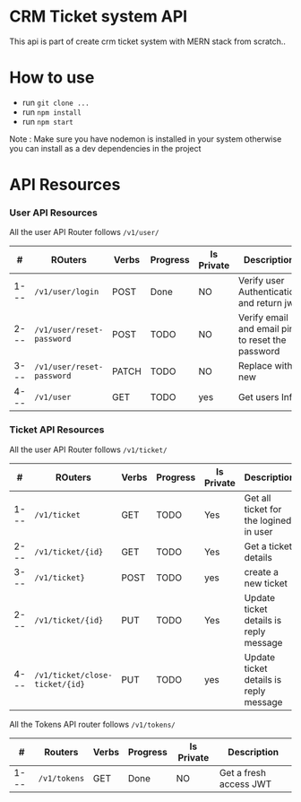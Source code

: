# CRM Ticket system API

This api is part of create crm ticket system with MERN stack from scratch..

# How to use

- run `git clone ... `
- run `npm install`
- run `npm start`

Note : Make sure you have nodemon is installed in your system otherwise you can install as a dev dependencies in the project

# API Resources

### User API Resources

All the user API Router follows `/v1/user/`

| #    | ROuters                           | Verbs | Progress | Is Private | Description                                      |
| ---- | --------------------------------- | ----- | -------- | ---------- | ------------------------------------------------ |
| 1--- | `/v1/user/login`                  | POST  | Done     | NO         | Verify user Authentication and return jwt        |
| 2--- | `/v1/user/reset-password` | POST  | TODO     | NO         | Verify email and email pin to reset the password |
| 3--- | `/v1/user/reset-password`         | PATCH   | TODO     | NO         | Replace with new                                 |
| 4--- | `/v1/user`                        | GET   | TODO     | yes        | Get users Info                                   |

### Ticket API Resources

All the user API Router follows `/v1/ticket/`

| #    | ROuters                        | Verbs | Progress | Is Private | Description                            |
| ---- | ------------------------------ | ----- | -------- | ---------- | -------------------------------------- |
| 1--- | `/v1/ticket`                   | GET   | TODO     | Yes        | Get all ticket for the logined in user |
| 2--- | `/v1/ticket/{id}`              | GET   | TODO     | Yes        | Get a ticket details                   |
| 3--- | `/v1/ticket}`                  | POST  | TODO     | yes        | create a new ticket                    |
| 2--- | `/v1/ticket/{id}`              | PUT   | TODO     | Yes        | Update ticket details is reply message |
| 4--- | `/v1/ticket/close-ticket/{id}` | PUT   | TODO     | yes        | Update ticket details is reply message |

All the Tokens API router follows `/v1/tokens/`

| #    | Routers      | Verbs | Progress | Is Private | Description            |
| ---- | ------------ | ----- | -------- | ---------- | ---------------------- |
| 1--- | `/v1/tokens` | GET   | Done     | NO         | Get a fresh access JWT |


<!-- Time to start 8:03:54 -->